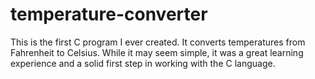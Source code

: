 # temperature-converter
This is the first C program I ever created. It converts temperatures from Fahrenheit to Celsius. While it may seem simple, it was a great learning experience and a solid first step in working with the C language.
